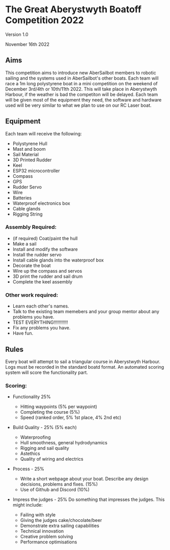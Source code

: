 # The Great Aberystwyth Boatoff Competition 2022

Version 1.0 

November 16th 2022

## Aims

This competition aims to introduce new AberSailbot members to robotic sailing and the systems used in AberSailbot's other boats.
Each team will race a 1m long polystyrene boat in a mini competition on the weekend of December 3rd/4th or 10th/11th 2022. This will take place in Aberystwyth Harbour, if the weather is bad the competiton will be delayed.
Each team will be given most of the equipment they need, the software and hardware used will be very similar to what we plan to use on our RC Laser boat.

## Equipment

Each team will receive the following:

* Polystyrene Hull
* Mast and boom
* Sail Material
* 3D Printed Rudder
* Keel
* ESP32 microcontroller
* Compass
* GPS
* Rudder Servo
* Wire
* Batteries
* Waterproof electronics box
* Cable glands
* Rigging String

### Assembly Required:

* (if required) Coat/paint the hull
* Make a sail
* Install and modify the software
* Install the rudder servo
* Install cable glands into the waterproof box
* Decorate the boat
* Wire up the compass and servos
* 3D print the rudder and sail drum
* Complete the keel assembly

### Other work required:

 * Learn each other's names.
 * Talk to the existing team memebers and your group mentor about any problems you have.
 * TEST EVERYTHING!!!!!!!!!!!
 * Fix any problems you have.
 * Have fun.


## Rules

Every boat will attempt to sail a triangular course in Aberystwyth Harbour. Logs must be recorded in the standard boatd format.
An automated scoring system will score the functionality part.

### Scoring:

 * Functionality 25%
   * Hitting waypoints (5% per waypoint)
   * Completing the course (5%)
   * Speed (ranked order, 5% 1st place, 4% 2nd etc)
 
 * Build Quality - 25% (5% each)
   * Waterproofing
   * Hull smoothness, general hydrodynamics 
   * Rigging and sail quality
   * Astethics
   * Quality of wiring and electrics
 
 * Process - 25%
    * Write a short webpage about your boat. Describe any design decisions, problems and fixes. (15%)
    * Use of Github and Discord (10%)

 * Impress the judges - 25%
    Do something that impresses the judges. This might include:
    * Failing with style
    * Giving the judges cake/chocolate/beer
    * Demonstrate extra sailing capabilities
    * Technical innovation
    * Creative problem solving
    * Performance optimisations
